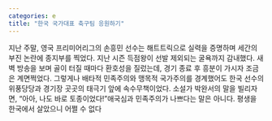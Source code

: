 ```yaml
---
categories: e
title: "한국 국가대표 축구팀 응원하기"
---
```

지난 주말, 영국 프리미어리그의 손흥민 선수는 해트트릭으로 실력을 증명하며 세간의 부진 논란에 종지부를 찍었다. 지난 시즌 득점왕이 선발 제외되는 굴욕까지 감내했다. 새벽 방송을 보며 골이 터질 때마다 환호성을 질렀는데, 경기 종료 후 흥분이 가시자 조금은 계면쩍었다. 그렇게나 배타적 민족주의와 맹목적 국가주의를 경계했어도 한국 선수의 위풍당당과 경기장 곳곳의 태극기 앞에 속수무책이었다. 소설가 박완서의 말을 빌리자면, “아아, 나도 바로 토종이었다!”애국심과 민족주의가 나쁘다는 말은 아니다. 평생을 한국에서 살았으니 어쩔 수 없다